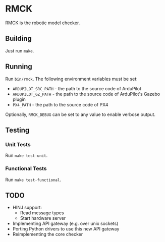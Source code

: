 # RMCK

RMCK is the robotic model checker.

## Building
Just run `make`.

## Running
Run `bin/rmck`. The following environment variables must be set:
- `ARDUPILOT_SRC_PATH` - the path to the source code of ArduPilot
- `ARDUPILOT_GZ_PATH` - the path to the source code of ArduPilot's Gazebo plugin
- `PX4_PATH` - the path to the source code of PX4

Optionally, `RMCK_DEBUG` can be set to any value to enable verbose output.

## Testing

### Unit Tests
Run `make test-unit`.

### Functional Tests
Run `make test-functional`.

## TODO
- HINJ support:
  - Read message types
  - Start hardware server
- Implementing API gateway (e.g. over unix sockets)
- Porting Python drivers to use this new API gateway
- Reimplementing the core checker

